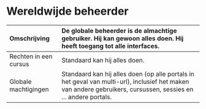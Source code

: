 # Wereldwijde beheerder

Omschrijving | De globale beheerder is de almachtige gebruiker. Hij kan gewoon alles doen. Hij heeft toegang tot alle interfaces.
:-- | :--
Rechten in een cursus | Standaard kan hij alles doen.
Globale machtigingen | Standaard kan hij alles doen (op alle portals in het geval van multi-url), inclusief het maken van andere gebruikers, cursussen, sessies en ... andere portals.
